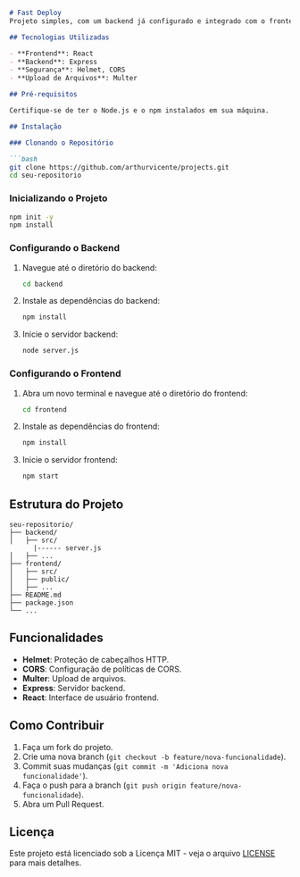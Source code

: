 ```markdown
# Fast Deploy
Projeto simples, com um backend já configurado e integrado com o frontend, é só copiar e começar a desenvolver

## Tecnologias Utilizadas

- **Frontend**: React
- **Backend**: Express
- **Segurança**: Helmet, CORS
- **Upload de Arquivos**: Multer

## Pré-requisitos

Certifique-se de ter o Node.js e o npm instalados em sua máquina.

## Instalação

### Clonando o Repositório

```bash
git clone https://github.com/arthurvicente/projects.git
cd seu-repositorio
```

### Inicializando o Projeto

```bash
npm init -y
npm install
```

### Configurando o Backend

1. Navegue até o diretório do backend:
    ```bash
    cd backend
    ```

2. Instale as dependências do backend:
    ```bash
    npm install
    ```

3. Inicie o servidor backend:
    ```bash
    node server.js
    ```

### Configurando o Frontend

1. Abra um novo terminal e navegue até o diretório do frontend:
    ```bash
    cd frontend
    ```

2. Instale as dependências do frontend:
    ```bash
    npm install
    ```

3. Inicie o servidor frontend:
    ```bash
    npm start
    ```

## Estrutura do Projeto

```plaintext
seu-repositorio/
├── backend/
│   ├── src/
      |------ server.js
│   ├── ...
├── frontend/
│   ├── src/
│   ├── public/
│   ├── ...
├── README.md
├── package.json
└── ...
```

## Funcionalidades

- **Helmet**: Proteção de cabeçalhos HTTP.
- **CORS**: Configuração de políticas de CORS.
- **Multer**: Upload de arquivos.
- **Express**: Servidor backend.
- **React**: Interface de usuário frontend.

## Como Contribuir

1. Faça um fork do projeto.
2. Crie uma nova branch (`git checkout -b feature/nova-funcionalidade`).
3. Commit suas mudanças (`git commit -m 'Adiciona nova funcionalidade'`).
4. Faça o push para a branch (`git push origin feature/nova-funcionalidade`).
5. Abra um Pull Request.

## Licença

Este projeto está licenciado sob a Licença MIT - veja o arquivo [LICENSE](LINK_INDISPONIVEL) para mais detalhes.
```
